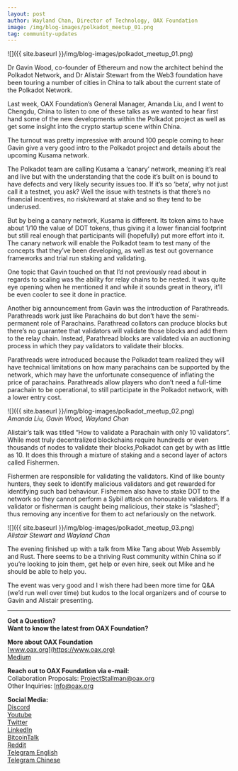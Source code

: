 ```yaml
---
layout: post
author: Wayland Chan, Director of Technology, OAX Foundation
image: /img/blog-images/polkadot_meetup_01.png
tag: community-updates
---
```

![]({{ site.baseurl }}/img/blog-images/polkadot_meetup_01.png)

Dr Gavin Wood, co-founder of Ethereum and now the architect behind the Polkadot Network, and Dr Alistair Stewart from the Web3 foundation have been touring a number of cities in China to talk about the current state of the Polkadot Network.

Last week, OAX Foundation’s General Manager, Amanda Liu, and I went to Chengdu, China to listen to one of these talks as we wanted to hear first hand some of the new developments within the Polkadot project as well as get some insight into the crypto startup scene within China.

The turnout was pretty impressive with around 100 people coming to hear Gavin give a very good intro to the Polkadot project and details about the upcoming Kusama network.

The Polkadot team are calling Kusama a ‘canary’ network, meaning it’s real and live but with the understanding that the code it’s built on is bound to have defects and very likely security issues too. If it’s so ‘beta’, why not just call it a testnet, you ask? Well the issue with testnets is that there’s no financial incentives, no risk/reward at stake and so they tend to be underused.

But by being a canary network, Kusama is different. Its token aims to have about 1/10 the value of DOT tokens, thus giving it a lower financial footprint but still real enough that participants will (hopefully) put more effort into it. The canary network will enable the Polkadot team to test many of the concepts that they’ve been developing, as well as test out governance frameworks and trial run staking and validating.

One topic that Gavin touched on that I’d not previously read about in regards to scaling was the ability for relay chains to be nested. It was quite eye opening when he mentioned it and while it sounds great in theory, it’ll be even cooler to see it done in practice.

Another big announcement from Gavin was the introduction of Parathreads. Parathreads work just like Parachains do but don’t have the semi-permanent role of Parachains. Parathread collators can produce blocks but there’s no guarantee that validators will validate those blocks and add them to the relay chain. Instead, Parathread blocks are validated via an auctioning process in which they pay validators to validate their blocks.

Parathreads were introduced because the Polkadot team realized they will have technical limitations on how many parachains can be supported by the network, which may have the unfortunate consequence of inflating the price of parachains. Parathreads allow players who don’t need a full-time parachain to be operational, to still participate in the Polkadot network, with a lower entry cost.

![]({{ site.baseurl }}/img/blog-images/polkadot_meetup_02.png)  
_Amanda Liu, Gavin Wood, Wayland Chan_

Alistair’s talk was titled “How to validate a Parachain with only 10 validators”. While most truly decentralized blockchains require hundreds or even thousands of nodes to validate their blocks,Polkadot can get by with as little as 10. It does this through a mixture of staking and a second layer of actors called Fishermen.

Fishermen are responsible for validating the validators. Kind of like bounty hunters, they seek to identify malicious validators and get rewarded for identifying such bad behaviour. Fishermen also have to stake DOT to the network so they cannot perform a Sybil attack on honourable validators. If a validator or fisherman is caught being malicious, their stake is “slashed”; thus removing any incentive for them to act nefariously on the network.

![]({{ site.baseurl }}/img/blog-images/polkadot_meetup_03.png)  
_Alistair Stewart and Wayland Chan_

The evening finished up with a talk from Mike Tang about Web Assembly and Rust. There seems to be a thriving Rust community within China so if you’re looking to join them, get help or even hire, seek out Mike and he should be able to help you.

The event was very good and I wish there had been more time for Q&A (we’d run well over time) but kudos to the local organizers and of course to Gavin and Alistair presenting.

---

**Got a Question?**  
**Want to know the latest from OAX Foundation?**  

**More about OAX Foundation**  
[www.oax.org](https://www.oax.org)  
[Medium](https://medium.com/@OAX_Foundation)  

**Reach out to OAX Foundation via e-mail:**  
Collaboration Proposals: [ProjectStallman@oax.org](mailto:ProjectStallman@oax.org)  
Other Inquiries: [Info@oax.org](mailto:Info@oax.org)  

**Social Media:**  
[Discord](https://discordapp.com/invite/ZH5YHkb)  
[Youtube](https://bit.ly/2Bvsk73)  
[Twitter](https://twitter.com/OAX_Foundation)  
[LinkedIn](https://www.linkedin.com/company/oax-foundation/)  
[BitcoinTalk](http://bitcointalk.org/index.php?topic=1943946)  
[Reddit](https://www.reddit.com/r/OpenANX/)  
[Telegram English](https://t.me/openanxteam)  
[Telegram Chinese](https://t.me/oax_cn)  
